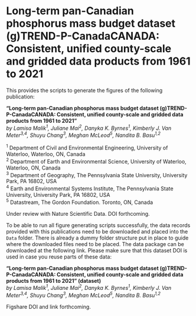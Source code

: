 # Long-term pan-Canadian phosphorus mass budget dataset (g)TREND-P-CanadaCANADA: Consistent, unified county-scale and gridded data products from 1961 to 2021

This provides the scripts to generate the figures of the following publication:

**“Long-term pan-Canadian phosphorus mass budget dataset (g)TREND-P-CanadaCANADA: Consistent, unified county-scale and gridded data products from 1961 to 2021”**<br>
_by Lamisa Malik<sup>1</sup>, Juliane Mai<sup>2</sup>, Danyka K. Byrnes<sup>1</sup>, Kimberly J. Van Meter<sup>3,4</sup>, Shuyu Chang<sup>3</sup>, Meghan McLeod<sup>5</sup>, Nandita B. Basu<sup>1,2</sup>_

<sup>1</sup> Department of Civil and Environmental Engineering, University of Waterloo, Waterloo, ON, Canada <br>
<sup>2</sup> Department of Earth and Environmental Science, University of Waterloo, Waterloo, ON, Canada <br>
<sup>3</sup> Department of Geography, The Pennsylvania State University, University Park, PA 16802, USA <br>
<sup>4</sup> Earth and Environmental Systems Institute, The Pennsylvania State University, University Park, PA 16802, USA <br>
<sup>5</sup> Datastream, The Gordon Foundation. Toronto, ON, Canada <br>

Under review with Nature Scientific Data. DOI forthcoming.

To be able to run all figure generating scripts successfully, the data records provided with this publications need to be downloaded and placed into the `Data` folder. There is already a dummy folder structure put in place to guide where the downloaded files need to be placed. The data package can be downloaded at the following link. Please make sure that this dataset DOI is used in case you reuse parts of these data:

**“Long-term pan-Canadian phosphorus mass budget dataset (g)TREND-P-CanadaCANADA: Consistent, unified county-scale and gridded data products from 1961 to 2021” (dataset)**<br>
_by Lamisa Malik<sup>1</sup>, Juliane Mai<sup>2</sup>, Danyka K. Byrnes<sup>1</sup>, Kimberly J. Van Meter<sup>3,4</sup>, Shuyu Chang<sup>3</sup>, Meghan McLeod<sup>5</sup>, Nandita B. Basu<sup>1,2</sup>_

Figshare DOI and link forthcoming.

